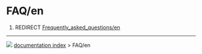 # FAQ/en
1.  REDIRECT [Frequently_asked_questions/en](Frequently_asked_questions/en.md)



---
![](images/Button_right.svg) [documentation index](../README.md) > FAQ/en
